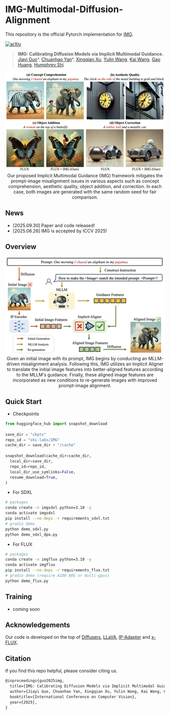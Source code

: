 # IMG-Multimodal-Diffusion-Alignment

This repository is the official Pytorch implementation for [IMG](https://arxiv.org/abs/).

[![arXiv](https://img.shields.io/badge/arXiv-IMG-b31b1b.svg)](https://arxiv.org/abs/) 

> **IMG: Calibrating Diffusion Models via Implicit Multimodal Guidance.**  
> [Jiayi Guo](https://www.jiayiguo.net)\*,
> [Chuanhao Yan](https://openreview.net/profile?id=~Chuanhao_Yan1)\*,
> [Xingqian Xu](https://scholar.google.com/citations?user=s1X82zMAAAAJ&hl=zh-CN&oi=ao),
> [Yulin Wang](https://openreview.net/profile?id=~Yulin_Wang1),
> [Kai Wang](https://kaiwang.com),
> [Gao Huang](https://www.gaohuang.net),
> [Humphrey Shi](https://www.humphreyshi.com)

<p align="center">
<img src="assets/teaser.png" width="1080px"/>
Our proposed Implicit Multimodal Guidance (IMG) framework mitigates the prompt-image misalignment issues in various aspects such as concept comprehension, aesthetic quality, object addition, and correction. In each case, both images are generated with the same random seed for fair comparison.
</p>

## News
- [2025.09.30] Paper and code released!
- [2025.06.26] IMG is accepted by ICCV 2025!

## Overview

<p align="center">
<img src="assets/overview.png" width="1080px"/>
Given an initial image with its prompt, IMG begins by conducting an MLLM-driven misalignment analysis. Following this, IMG utilizes an Implicit Aligner to translate the initial image features into better-aligned features according to the MLLM's guidance. Finally, these aligned image features are incorporated as new conditions to re-generate images with improved prompt-image alignment.
</p>

## Quick Start


- Checkpoints
```python
from huggingface_hub import snapshot_download

save_dir = "ckpts"
repo_id = "shi-labs/IMG"
cache_dir = save_dir + "/cache"

snapshot_download(cache_dir=cache_dir,
  local_dir=save_dir,
  repo_id=repo_id,
  local_dir_use_symlinks=False,
  resume_download=True,
)
```

- For SDXL
```bash
# packages
conda create -n imgsdxl python=3.10 -y
conda activate imgsdxl
pip install --no-deps -r requirements_sdxl.txt
# gradio demo
python demo_sdxl.py
python demo_sdxl_dpo.py
```

- For FLUX
```bash
# packages
conda create -n imgflux python=3.10 -y
conda activate imgflux
pip install --no-deps -r requirements_flux.txt
# gradio demo (require A100 80G or multi-gpus)
python demo_flux.py
```

## Training
- coming soon

## Acknowledgements

Our code is developed on the top of [Diffusers](https://github.com/huggingface/diffusers), [LLaVA](https://github.com/haotian-liu/LLaVA), [IP-Adapter](https://github.com/tencent-ailab/IP-Adapter) and [x-FLUX](https://github.com/XLabs-AI/x-flux).

## Citation

If you find this repo helpful, please consider citing us.

```latex
@inproceedings{guo2025img,
  title={IMG: Calibrating Diffusion Models via Implicit Multimodal Guidance.},
  author={Jiayi Guo, Chuanhao Yan, Xingqian Xu, Yulin Wang, Kai Wang, Gao Huang, Humphrey Shi},
  booktitle={International Conference on Computer Vision},
  year={2025},
}
```

